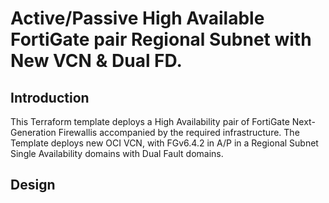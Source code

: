 # Active/Passive High Available FortiGate pair Regional Subnet with New VCN & Dual FD. 

## Introduction

This Terraform template deploys a High Availability pair of FortiGate Next-Generation Firewallis accompanied by the required infrastructure.
The Template deploys new OCI VCN, with FGv6.4.2 in A/P in a Regional Subnet Single Availability domains with Dual Fault domains.

## Design
